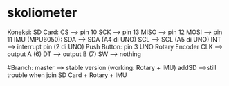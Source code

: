 # skoliometer

Koneksi:
    SD Card:
        CS --> pin 10 
        SCK --> pin 13
        MISO --> pin 12
        MOSI --> pin 11
    IMU (MPU6050):
        SDA --> SDA (A4 di UNO)
        SCL --> SCL (A5 di UNO)
        INT --> interrupt pin (2 di UNO)
    Push Button:
        pin 3 UNO
    Rotary Encoder
        CLK --> output A (6)
        DT --> output B (7)
        SW --> nothing

#Branch:
master --> stable version (working: Rotary + IMU)
addSD -->still trouble when join SD Card + Rotary + IMU